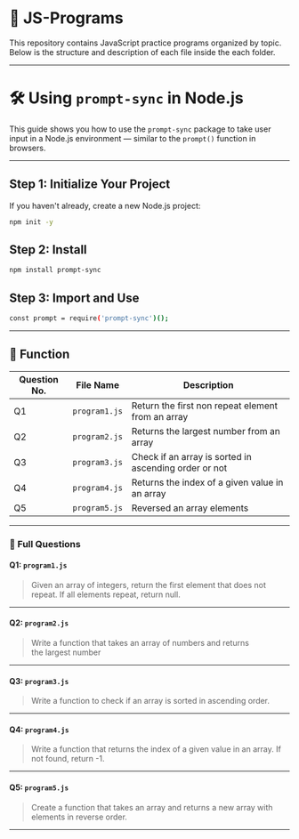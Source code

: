 # 📁 JS-Programs

This repository contains JavaScript practice programs organized by topic. Below is the structure and description of each file inside the each folder.

---

# 🛠️ Using `prompt-sync` in Node.js

This guide shows you how to use the `prompt-sync` package to take user input in a Node.js environment — similar to the `prompt()` function in browsers.

---

## Step 1: Initialize Your Project

If you haven't already, create a new Node.js project:

```bash
npm init -y

```

## Step 2: Install

```bash
npm install prompt-sync

```

## Step 3: Import and Use

```bash
const prompt = require('prompt-sync')();

```

---

## 📂 Function

| Question No. | File Name     | Description                                           |
| ------------ | ------------- | ----------------------------------------------------- |
| Q1           | `program1.js` | Return the first non repeat element from an array     |
| Q2           | `program2.js` | Returns the largest number from an array              |
| Q3           | `program3.js` | Check if an array is sorted in ascending order or not |
| Q4           | `program4.js` | Returns the index of a given value in an array        |
| Q5           | `program5.js` | Reversed an array elements                            |

---

### 📘 Full Questions

#### Q1: `program1.js`

> Given an array of integers, return the first element that does not repeat. If all elements repeat, return null.

---

#### Q2: `program2.js`

> Write a function that takes an array of numbers and returns the largest number

---

#### Q3: `program3.js`

> Write a function to check if an array is sorted in ascending order.

---

#### Q4: `program4.js`

> Write a function that returns the index of a given value in an array. If not found, return -1.

---

#### Q5: `program5.js`

> Create a function that takes an array and returns a new array with elements in reverse order.

---
